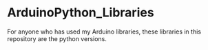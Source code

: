 # ArduinoPython_Libraries
For anyone who has used my Arduino libraries, these libraries in this repository are the python versions. 
